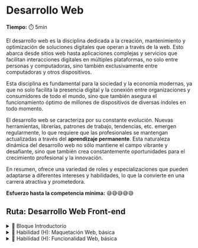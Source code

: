# Desarrollo Web

**Tiempo:** :stopwatch: 5min

El desarrollo web es la disciplina dedicada a la creación, mantenimiento y optimización de soluciones digitales que operan a través de la web. Esto abarca desde sitios web hasta aplicaciones complejas y servicios que facilitan interacciones digitales en múltiples plataformas, no solo entre personas y computadoras, sino también exclusivamente entre computadoras y otros dispositivos.

Esta disciplina es fundamental para la sociedad y la economía modernas, ya que no solo facilita la presencia digital y la conexión entre organizaciones y consumidores de todo el mundo, sino que también asegura el funcionamiento óptimo de millones de dispositivos de diversas índoles en todo momento.

El desarrollo web se caracteriza por su constante evolución. Nuevas herramientas, librerías, patrones de trabajo, tendencias, etc.  emergen regularmente, lo que requiere que las profesionales se mantengan actualizadas a través del **aprendizaje permanente**. Esta naturaleza dinámica del desarrollo web no sólo mantiene el campo vibrante y desafiante, sino que también crea constantemente oportunidades para el crecimiento profesional y la innovación.

En resumen, ofrece una variedad de roles y especializaciones que pueden adaptarse a diferentes intereses y habilidades, lo que la convierte en una carrera atractiva y prometedora. 

**Esfuerzo hasta la competencia mínima:** 😅😅😅😅😅

## Ruta: Desarrollo Web Front-end

<details>
<summary>🔵 Bloque Introductorio</summary>

Diseñado para darte una visión clara y concreta, en un formato flexible y con poco compromiso. En tan solo 2 semanas, dedicando aproximadamente 5 horas por semana a tu propio ritmo, explorarás los aspectos introductorios y tendrás la oportunidad de poner en práctica lo aprendido en un reto o mini proyecto.

Módulo 1: Conocimiento fundamental en formato de lecturas, videos, etc. + reflexión y participación en comentarios y foros de discusión. Buscamos acercarte respuestas simples y breves a las preguntas:

1. ¿Qué es exactamente esta disciplina?
2. ¿Para qué sirve en la vida cotidiana de la gente?
3. ¿Qué hace exactamente alguien que se dedica a esto?
4. ¿Cuáles son las perspectivas de futuro?
5. ¿Cuáles son las herramientas, tecnologías o métodos clave que se utilizan?

Módulo 2: Conocimiento fundamental en formato de lecturas, videos, etc. + reflexión y participación en comentarios y foros de discusión + trabajo en un reto práctico. Buscamos permitirte la aplicación de lo aprendido y tu reflexión sobre tu propio proceso de autoaprendizaje y motivación para continuar.

</details>

<details>
<summary>🔵 Habilidad (H): Maquetación Web, básica</summary>

Lo que aprenderás:

1. Desarrollar sitios web responsivos: Asegurando que se vean y funcionen bien en las pantallas de los dispositivos más comunes.

2. Implementar Interfaces de Usuario (UI) Interactivas: Creación de elementos interactivos y dinámicos en una página (botones, formularios, etc.) para permitir interacciones específicas con las usuarias.

</details>

<details>
<summary>🔵 Habilidad (H): Funcionalidad Web, básica</summary>

  en preparación....

</details>
